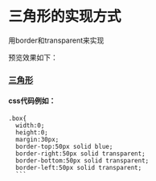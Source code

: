 # 三角形的实现方式
用border和transparent来实现

预览效果如下：
### [三角形](https://yytyff.github.io/blogtest/index.html)

#### css代码例如：
```
.box{
  width:0;
  height:0;
  margin:30px;
  border-top:50px solid blue;
  border-right:50px solid transparent;
  border-bottom:50px solid transparent;
  border-left:50px solid transparent;
  ```
  
 
